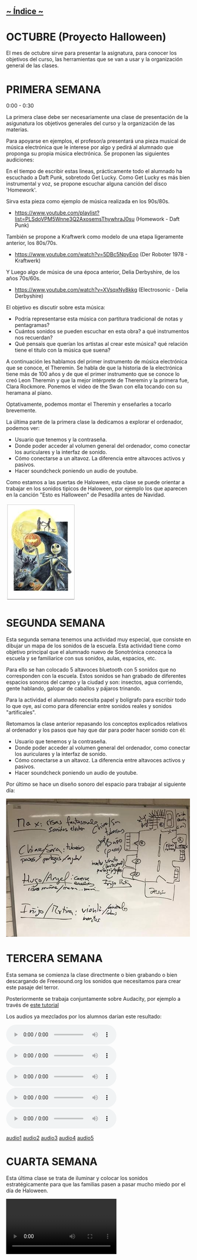 ## [~ Índice ~](Indice.md)

# OCTUBRE (Proyecto Halloween)

El mes de octubre sirve para presentar la asignatura, para conocer los objetivos
del curso, las herramientas que se van a usar y la organización general de las
clases.


# PRIMERA SEMANA

0:00 - 0:30

La primera clase debe ser necesariamente una clase de presentación de la
asigunatura los objetivos generales del curso y la organización de las materias.

Para apoyarse en ejemplos, el profesor/a presentará una pieza musical de música electrónica que le interese por algo
y pedirá al alumnado que proponga su propia música electrónica. Se proponen las siguientes audiciones:

En el tiempo de escribir estas lineas, prácticamente todo el alumnado ha escuchado a Daft Punk, sobretodo Get Lucky.
Como Get Lucky es más bien instrumental y voz, se propone escuchar alguna canción del disco 'Homework'.

Sirva esta pieza como ejemplo de música realizada en los 90s/80s.
- https://www.youtube.com/playlist?list=PLSdoVPM5Wnne3Q2AxosemsThywhraJ0su
    (Homework - Daft Punk)

También se propone a Kraftwerk como modelo de una etapa ligeramente anterior, los 80s/70s.
- https://www.youtube.com/watch?v=5DBc5NpyEoo
    (Der Roboter 1978 - Kraftwerk)

Y Luego algo de música de una época anterior, Delia Derbyshire, de los años 70s/60s.
- https://www.youtube.com/watch?v=XVsqxNy8kkg
    (Electrosonic - Delia Derbyshire)

El objetivo es discutir sobre esta música:
- Podría representarse esta música con partitura tradicional de notas y pentagramas?
- Cuántos sonidos se pueden escuchar en esta obra? a qué instrumentos nos recuerdan?
- Qué pensais que querían los artistas al crear este música? qué relación tiene el titulo
con la música que suena?

A continuación les hablamos del primer instrumento de música electrónica que se conoce, el Theremin. Se habla de que
la historia de la electrónica tiene más de 100 años y de que el primer instrumento que se conoce lo creó Leon Theremin
y que la mejor intérprete de Theremin y la primera fue, Clara Rockmore. Ponemos el video de the Swan con ella tocando
con su heramana al piano.

Optativamente, podemos montar el Theremin y enseñarles a tocarlo brevemente.

La última parte de la primera clase la dedicamos a explorar el ordenador, podemos ver:
- Usuario que tenemos y la contraseña.
- Donde poder acceder al volumen general del ordenador, como conectar los auriculares y la interfaz de sonido.
- Cómo conectarse a un altavoz. La diferencia entre altavoces activos y pasivos.
- Hacer soundcheck poniendo un audio de youtube.

Como estamos a las puertas de Haloween, esta clase se puede orientar a trabajar en los sonidos tipicos de Haloween, por ejemplo los que aparecen en la canción "Esto es Halloween" de Pesadilla antes de Navidad.

![PesadillaAntesDeNavidad](imagenes/octubre/pesadilla.jpeg)

# SEGUNDA SEMANA

Esta segunda semana tenemos una actividad muy especial, que consiste en dibujar un mapa de los sonidos de la escuela. 
Esta actividad tiene como objetivo principal que el alumnado nuevo de Sonotrónica conozca la escuela y se familiarice con sus sonidos, aulas, espacios, etc.

Para ello se han colocado 5 altavoces bluetooth con 5 sonidos que no corresponden con la escuela. Estos sonidos se han grabado de diferentes espacios sonoros del campo y la ciudad y son: insectos, agua corriendo, gente hablando, galopar de caballos y pájaros trinando.

Para la actividad el alumnado necesita papel y bolígrafo para escribir todo lo que oye, así como para diferenciar entre sonidos reales y sonidos "artificales". 

Retomamos la clase anterior repasando los conceptos explicados relativos al ordenador y los pasos que hay que dar para
poder hacer sonido con él:

- Usuario que tenemos y la contraseña.
- Donde poder acceder al volumen general del ordenador, como conectar los auriculares y la interfaz de sonido.
- Cómo conectarse a un altavoz. La diferencia entre altavoces activos y pasivos.
- Hacer soundcheck poniendo un audio de youtube.

Por último se hace un diseño sonoro del espacio para trabajar al siguiente día: 

![PlanHaloween](imagenes/octubre/plan-haloween.jpeg)

# TERCERA SEMANA

Esta semana se comienza la clase directmente o bien grabando o bien descargando de Freesound.org los sonidos que necesitamos para crear este pasaje del terror. 

Posteriormente se trabaja conjuntamente sobre Audacity, por ejemplo a través de [este tutorial](https://www.youtube.com/watch?v=ge6s3ZSO26U)

Los audios ya mezclados por los alumnos darían este resultado: 

<audio controls="controls">
  <source type="audio/wav" src="audios/octubre/chiara-sara-proyecto.wav"></source>
</audio>

<audio controls="controls">
  <source type="audio/wav" src="audios/octubre/hugo-angel-proyecto.wav"></source>
</audio>

<audio controls="controls">
  <source type="audio/wav" src="audios/octubre/inigo-martina-proyecto.wav"></source>
</audio>

<audio controls="controls">
  <source type="audio/wav" src="audios/octubre/max-proyecto.wav"></source>
</audio>

<audio controls="controls">
  <source type="audio/wav" src="audios/octubre/pedro-proyecto.wav"></source>
</audio>

[audio1](audios/octubre/chiara-sara-proyecto.wav)
[audio2](audios/octubre/hugo-angel-proyecto.wav)
[audio3](audios/octubre/inigo-martina-proyecto.wav)
[audio4](audios/octubre/max-proyecto.wav)
[audio5](audios/octubre/pedro-proyecto.wav)


# CUARTA SEMANA

Esta última clase se trata de iluminar y colocar los sonidos estratégicamente para que las familias pasen a pasar mucho miedo por el día de Haloween.

<video controls="controls">
  <source type="video/mp4" src="audios/octubre/instalacion.mp4"></source>
  <p>Your browser does not support the video element.</p>
</video>
